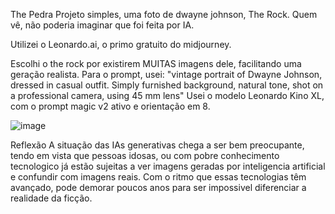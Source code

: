 The Pedra
Projeto simples, uma foto de dwayne johnson, The Rock. Quem vê, não poderia imaginar que foi feita por IA.

Utilizei o Leonardo.ai, o primo gratuito do midjourney.

Escolhi o the rock por existirem MUITAS imagens dele, facilitando uma geração realista. Para o prompt, usei: 
"vintage portrait of Dwayne Johnson, dressed in casual outfit. Simply furnished background, natural tone, shot on a professional camera, using 45 mm lens"
Usei o modelo Leonardo Kino XL, com o prompt magic v2 ativo e orientação em 8.

![image](https://github.com/PedroRebello1/lab-natty-or-not/assets/166177261/ada77c43-a9fa-4d90-93d4-2b6a6a963cf5)

Reflexão
A situação das IAs generativas chega a ser bem preocupante, tendo em vista que pessoas idosas, ou com pobre conhecimento tecnologico já estão sujeitas a ver imagens geradas por inteligencia artificial e confundir com imagens reais. Com o ritmo que essas tecnologias têm avançado, pode demorar poucos anos para ser impossivel diferenciar a realidade da ficção. 

